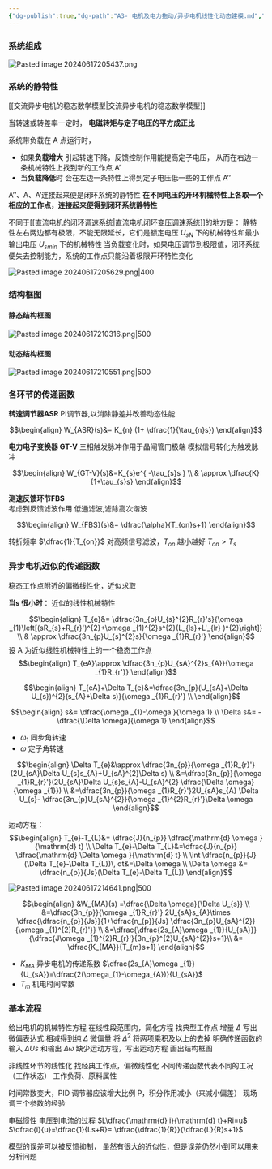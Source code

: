 ```yaml
---
{"dg-publish":true,"dg-path":"A3- 电机及电力拖动/异步电机线性化动态建模.md","permalink":"/A3- 电机及电力拖动/异步电机线性化动态建模/","dgPassFrontmatter":true,"noteIcon":"","created":"2024-06-05T21:07:25.794+08:00","updated":"2025-04-14T18:38:58.891+08:00"}
---
```


### 系统组成

![Pasted image 20240617205437.png](/img/user/Functional%20files/Photo%20Resources/Pasted%20image%2020240617205437.png)

### 系统的静特性
[[交流异步电机的稳态数学模型\|交流异步电机的稳态数学模型]]

当转速或转差率一定时，
**电磁转矩与定子电压的平方成正比**

系统带负载在 A 点运行时，
- 如果**负载增大**
	引起转速下降，反馈控制作用能提高定子电压，
	从而在右边一条机械特性上找到新的工作点 A’
- 当**负载降低**时
	会在左边一条特性上得到定子电压低一些的工作点 A’’

A’’、A、A’连接起来便是闭环系统的静特性
**在不同电压的开环机械特性上各取一个相应的工作点，连接起来便得到闭环系统静特性**

不同于[[直流电机的闭环调速系统\|直流电机闭环变压调速系统]]的地方是：
静特性左右两边都有极限，不能无限延长，它们是额定电压 $U_{sN}$ 下的机械特性和最小输出电压 $U_{smin}$ 下的机械特性
	当负载变化时，如果电压调节到极限值，闭环系统便失去控制能力，系统的工作点只能沿着极限开环特性变化

![Pasted image 20240617205629.png|400](/img/user/Functional%20files/Photo%20Resources/Pasted%20image%2020240617205629.png)

### 结构框图
#### 静态结构框图
![Pasted image 20240617210316.png|500](/img/user/Functional%20files/Photo%20Resources/Pasted%20image%2020240617210316.png)

#### 动态结构框图
![Pasted image 20240617210551.png|500](/img/user/Functional%20files/Photo%20Resources/Pasted%20image%2020240617210551.png)

### 各环节的传递函数
**转速调节器ASR**
PI调节器,以消除静差并改善动态性能

$$\begin{align}
W_{ASR}(s)&= K_{n} (1+ \dfrac{1}{\tau_{n}s})
\end{align}$$

**电力电子变换器 GT-V**
三相触发脉冲作用于晶闸管门极端
模拟信号转化为触发脉冲

$$\begin{align}
W_{GT-V}(s)&=K_{s}e^{ -\tau_{s}s } \\
 & \approx \dfrac{K}{1+\tau_{s}s}
\end{align}$$

**测速反馈环节FBS**  
考虑到反馈滤波作用
低通滤波,滤除高次谐波

$$\begin{align}
W_{FBS}(s)&= \dfrac{\alpha}{T_{on}s+1}
\end{align}$$

转折频率 $\dfrac{1}{T_{on}}$
对高频信号滤波，$T_{on}$ 越小越好
$T_{on}>T_{s}$

### 异步电机近似的传递函数
稳态工作点附近的偏微线性化，近似求取

**当s 很小时**： 近似的线性机械特性

$$\begin{align}
T_{e}&= \dfrac{3n_{p}U_{s}^{2}R_{r}'s}{\omega _{1}\left[(sR_{s}+R_{r}')^{2}+\omega _{1}^{2}s^{2}(L_{ls}+L'_{lr} )^{2}\right]} \\
& \approx \dfrac{3n_{p}U_{s}^{2}s}{\omega _{1}R_{r}'}
\end{align}$$
设 A 为近似线性机械特性上的一个稳态工作点
$$\begin{align}
T_{eA}\approx \dfrac{3n_{p}U_{sA}^{2}s_{A}}{\omega _{1}R_{r'}}
\end{align}$$

$$\begin{align}
T_{eA}+\Delta T_{e}&=\dfrac{3n_{p}(U_{sA}+\Delta U_{s})^{2}(s_{A}+\Delta s)}{\omega _{1}R_{r}'}  \\
\end{align}$$

$$\begin{align}
s&= \dfrac{\omega _{1}-\omega }{\omega 1} \\
\Delta s&= - \dfrac{\Delta \omega}{\omega 1}
\end{align}$$
- $\omega_{1}$  同步角转速
- $\omega$    定子角转速

$$\begin{align}
\Delta T_{e}&\approx \dfrac{3n_{p}}{\omega _{1}R_{r}'}(2U_{sA}\Delta U_{s}s_{A}+U_{sA}^{2}\Delta s) \\
&=\dfrac{3n_{p}}{\omega _{1}R_{r}'}(2U_{sA}\Delta U_{s}s_{A}-U_{sA}^{2}  \dfrac{\Delta \omega}{\omega _{1}}) \\
&=\dfrac{3n_{p}}{\omega _{1}R_{r}'}2U_{sA}s_{A} \Delta U_{s}- \dfrac{3n_{p}U_{sA}^{2}}{\omega _{1}^{2}R_{r}'}\Delta \omega 
\end{align}$$

运动方程：
$$\begin{align}
T_{e}-T_{L}&= \dfrac{J}{n_{p}} \dfrac{\mathrm{d} \omega }{\mathrm{d} t}   \\
\Delta T_{e}-\Delta T_{L}&=\dfrac{J}{n_{p}} \dfrac{\mathrm{d} \Delta \omega }{\mathrm{d} t}   \\
\int  \dfrac{n_{p}}{J}(\Delta T_{e}-\Delta T_{L})\, dt&=\Delta \omega  \\
\Delta \omega &= \dfrac{n_{p}}{Js}(\Delta T_{e}-\Delta T_{L})
\end{align}$$


![Pasted image 20240617214641.png|500](/img/user/Functional%20files/Photo%20Resources/Pasted%20image%2020240617214641.png)


$$\begin{align}
&W_{MA}(s) =\dfrac{\Delta \omega}{\Delta U_{s}}  \\
&=\dfrac{3n_{p}}{\omega _{1}R_{r}'} 2U_{sA}s_{A}\times \dfrac{\dfrac{n_{p}}{Js}}{1+\dfrac{n_{p}}{Js} \dfrac{3n_{p}U_{sA}^{2}}{\omega _{1}^{2}R_{r}'}} \\
&=\dfrac{\dfrac{2s_{A}\omega _{1}}{U_{sA}}}{\dfrac{J\omega _{1}^{2}R_{r}'}{3n_{p}^{2}U_{sA}^{2}}s+1}\\
&= \dfrac{K_{MA}}{T_{m}s+1}
\end{align}$$

- $K_{MA}$   异步电机的传递系数
	$\dfrac{2s_{A}\omega _{1}}{U_{sA}}=\dfrac{2(\omega_{1}-\omega_{A})}{U_{sA}}$
- $T_{m}$ 机电时间常数


### 基本流程
给出电机的机械特性方程
在线性段范围内，简化方程
找典型工作点
增量 $\Delta$ 
写出微偏表达式
相减得到纯 $\Delta$ 微偏量
将 $\Delta^{2}$ 将两项乘积及以上的去掉
明确传递函数的输入 $\Delta Us$ 和输出 $\Delta \omega$
缺少运动方程，写出运动方程
画出结构框图


非线性环节的线性化
找经典工作点，偏微线性化
不同传递函数代表不同的工况（工作状态）
工作负荷、原料属性

时间常数变大，PID 调节器应该增大比例 P，积分作用减小（来减小偏差）
现场调三个参数的经验

电磁惯性
电压到电流的过程
$L\dfrac{\mathrm{d} i}{\mathrm{d} t}+Ri=u$
$\dfrac{i}{u}=\dfrac{1}{Ls+R}= \dfrac{\dfrac{1}{R}}{\dfrac{L}{R}s+1}$

模型的误差可以被反馈抑制，
虽然有很大的近似性，但是误差仍然小到可以用来分析问题

